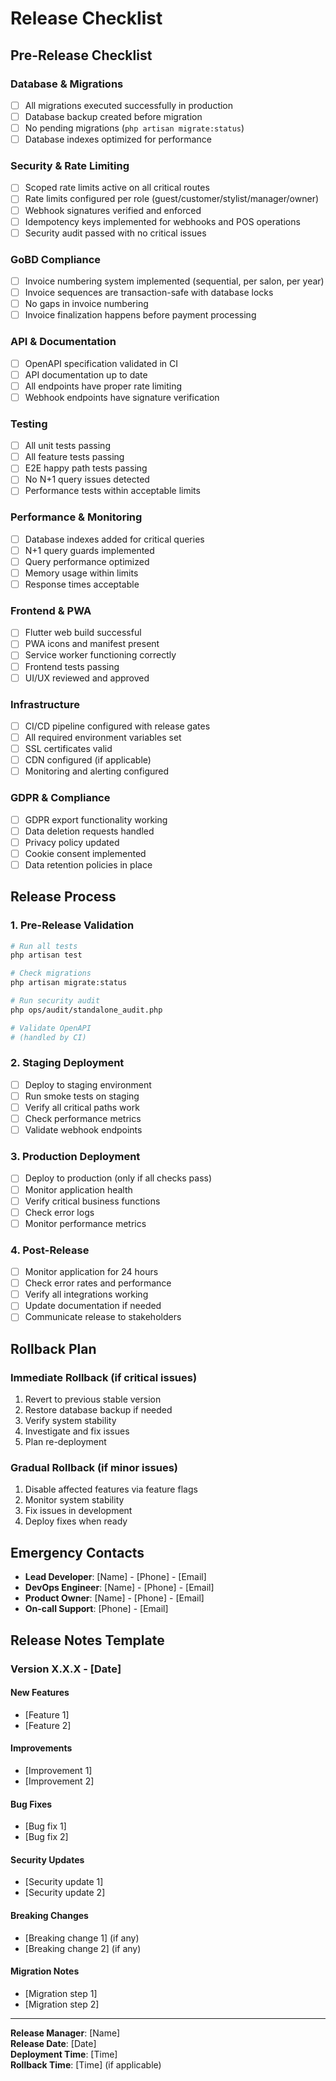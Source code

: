 # Release Checklist

## Pre-Release Checklist

### Database & Migrations
- [ ] All migrations executed successfully in production
- [ ] Database backup created before migration
- [ ] No pending migrations (`php artisan migrate:status`)
- [ ] Database indexes optimized for performance

### Security & Rate Limiting
- [ ] Scoped rate limits active on all critical routes
- [ ] Rate limits configured per role (guest/customer/stylist/manager/owner)
- [ ] Webhook signatures verified and enforced
- [ ] Idempotency keys implemented for webhooks and POS operations
- [ ] Security audit passed with no critical issues

### GoBD Compliance
- [ ] Invoice numbering system implemented (sequential, per salon, per year)
- [ ] Invoice sequences are transaction-safe with database locks
- [ ] No gaps in invoice numbering
- [ ] Invoice finalization happens before payment processing

### API & Documentation
- [ ] OpenAPI specification validated in CI
- [ ] API documentation up to date
- [ ] All endpoints have proper rate limiting
- [ ] Webhook endpoints have signature verification

### Testing
- [ ] All unit tests passing
- [ ] All feature tests passing
- [ ] E2E happy path tests passing
- [ ] No N+1 query issues detected
- [ ] Performance tests within acceptable limits

### Performance & Monitoring
- [ ] Database indexes added for critical queries
- [ ] N+1 query guards implemented
- [ ] Query performance optimized
- [ ] Memory usage within limits
- [ ] Response times acceptable

### Frontend & PWA
- [ ] Flutter web build successful
- [ ] PWA icons and manifest present
- [ ] Service worker functioning correctly
- [ ] Frontend tests passing
- [ ] UI/UX reviewed and approved

### Infrastructure
- [ ] CI/CD pipeline configured with release gates
- [ ] All required environment variables set
- [ ] SSL certificates valid
- [ ] CDN configured (if applicable)
- [ ] Monitoring and alerting configured

### GDPR & Compliance
- [ ] GDPR export functionality working
- [ ] Data deletion requests handled
- [ ] Privacy policy updated
- [ ] Cookie consent implemented
- [ ] Data retention policies in place

## Release Process

### 1. Pre-Release Validation
```bash
# Run all tests
php artisan test

# Check migrations
php artisan migrate:status

# Run security audit
php ops/audit/standalone_audit.php

# Validate OpenAPI
# (handled by CI)
```

### 2. Staging Deployment
- [ ] Deploy to staging environment
- [ ] Run smoke tests on staging
- [ ] Verify all critical paths work
- [ ] Check performance metrics
- [ ] Validate webhook endpoints

### 3. Production Deployment
- [ ] Deploy to production (only if all checks pass)
- [ ] Monitor application health
- [ ] Verify critical business functions
- [ ] Check error logs
- [ ] Monitor performance metrics

### 4. Post-Release
- [ ] Monitor application for 24 hours
- [ ] Check error rates and performance
- [ ] Verify all integrations working
- [ ] Update documentation if needed
- [ ] Communicate release to stakeholders

## Rollback Plan

### Immediate Rollback (if critical issues)
1. Revert to previous stable version
2. Restore database backup if needed
3. Verify system stability
4. Investigate and fix issues
5. Plan re-deployment

### Gradual Rollback (if minor issues)
1. Disable affected features via feature flags
2. Monitor system stability
3. Fix issues in development
4. Deploy fixes when ready

## Emergency Contacts

- **Lead Developer**: [Name] - [Phone] - [Email]
- **DevOps Engineer**: [Name] - [Phone] - [Email]
- **Product Owner**: [Name] - [Phone] - [Email]
- **On-call Support**: [Phone] - [Email]

## Release Notes Template

### Version X.X.X - [Date]

#### New Features
- [Feature 1]
- [Feature 2]

#### Improvements
- [Improvement 1]
- [Improvement 2]

#### Bug Fixes
- [Bug fix 1]
- [Bug fix 2]

#### Security Updates
- [Security update 1]
- [Security update 2]

#### Breaking Changes
- [Breaking change 1] (if any)
- [Breaking change 2] (if any)

#### Migration Notes
- [Migration step 1]
- [Migration step 2]

---

**Release Manager**: [Name]  
**Release Date**: [Date]  
**Deployment Time**: [Time]  
**Rollback Time**: [Time] (if applicable)
